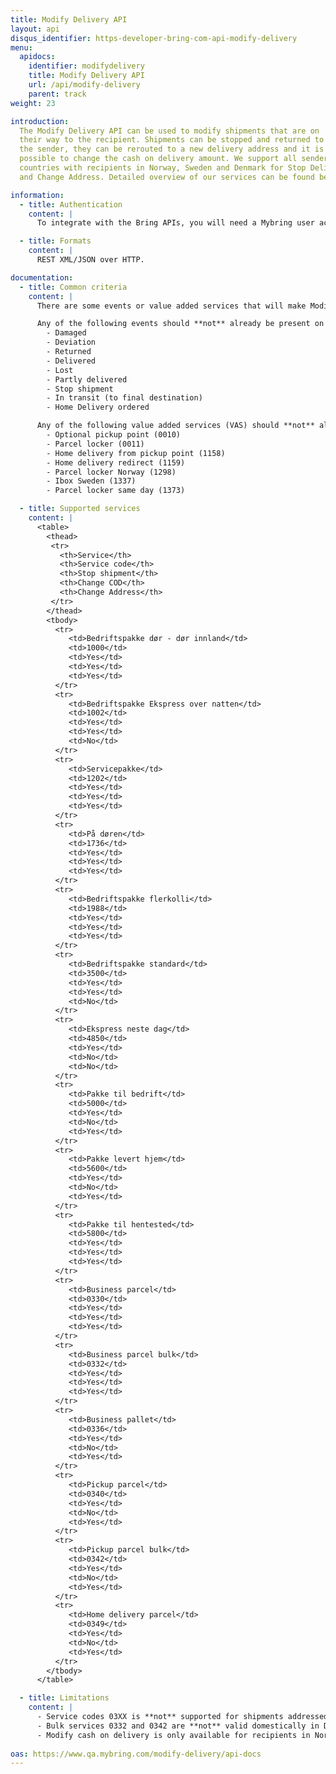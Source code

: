 ```yaml
---
title: Modify Delivery API
layout: api
disqus_identifier: https-developer-bring-com-api-modify-delivery
menu:
  apidocs:
    identifier: modifydelivery
    title: Modify Delivery API
    url: /api/modify-delivery
    parent: track
weight: 23

introduction:
  The Modify Delivery API can be used to modify shipments that are on
  their way to the recipient. Shipments can be stopped and returned to
  the sender, they can be rerouted to a new delivery address and it is
  possible to change the cash on delivery amount. We support all sender 
  countries with recipients in Norway, Sweden and Denmark for Stop Delivery 
  and Change Address. Detailed overview of our services can be found below.

information:
  - title: Authentication
    content: |
      To integrate with the Bring APIs, you will need a Mybring user account with an API key. Information about prerequisites and authentication headers can be found on the general API [Getting Started page](/api/).

  - title: Formats
    content: |
      REST XML/JSON over HTTP.

documentation:
  - title: Common criteria
    content: |
      There are some events or value added services that will make Modify Delivery services unavailable.

      Any of the following events should **not** already be present on the shipment:
        - Damaged
        - Deviation
        - Returned
        - Delivered
        - Lost
        - Partly delivered
        - Stop shipment
        - In transit (to final destination)
        - Home Delivery ordered

      Any of the following value added services (VAS) should **not** already be present on the shipment:
        - Optional pickup point (0010)
        - Parcel locker (0011)
        - Home delivery from pickup point (1158)
        - Home delivery redirect (1159)
        - Parcel locker Norway (1298)
        - Ibox Sweden (1337)
        - Parcel locker same day (1373)

  - title: Supported services
    content: |
      <table>
        <thead>
         <tr>
           <th>Service</th>
           <th>Service code</th>
           <th>Stop shipment</th>
           <th>Change COD</th>
           <th>Change Address</th>
         </tr>
        </thead>
        <tbody>
          <tr>
             <td>Bedriftspakke dør - dør innland</td>
             <td>1000</td>
             <td>Yes</td>
             <td>Yes</td>
             <td>Yes</td>
          </tr>
          <tr>
             <td>Bedriftspakke Ekspress over natten</td>
             <td>1002</td>
             <td>Yes</td>
             <td>Yes</td>
             <td>No</td>
          </tr>
          <tr>
             <td>Servicepakke</td>
             <td>1202</td>
             <td>Yes</td>
             <td>Yes</td>
             <td>Yes</td>
          </tr>
          <tr>
             <td>På døren</td>
             <td>1736</td>
             <td>Yes</td>
             <td>Yes</td>
             <td>Yes</td>
          </tr>
          <tr>
             <td>Bedriftspakke flerkolli</td>
             <td>1988</td>
             <td>Yes</td>
             <td>Yes</td>
             <td>Yes</td>
          </tr>
          <tr>
             <td>Bedriftspakke standard</td>
             <td>3500</td>
             <td>Yes</td>
             <td>Yes</td>
             <td>No</td>
          </tr>
          <tr>
             <td>Ekspress neste dag</td>
             <td>4850</td>
             <td>Yes</td>
             <td>No</td>
             <td>No</td>
          </tr>
          <tr>
             <td>Pakke til bedrift</td>
             <td>5000</td>
             <td>Yes</td>
             <td>No</td>
             <td>Yes</td>
          </tr>
          <tr>
             <td>Pakke levert hjem</td>
             <td>5600</td>
             <td>Yes</td>
             <td>No</td>
             <td>Yes</td>
          </tr>
          <tr>
             <td>Pakke til hentested</td>
             <td>5800</td>
             <td>Yes</td>
             <td>Yes</td>
             <td>Yes</td>
          </tr>
          <tr>
             <td>Business parcel</td>
             <td>0330</td>
             <td>Yes</td>
             <td>Yes</td>
             <td>Yes</td>
          </tr>
          <tr>
             <td>Business parcel bulk</td>
             <td>0332</td>
             <td>Yes</td>
             <td>Yes</td>
             <td>Yes</td>
          </tr>
          <tr>
             <td>Business pallet</td>
             <td>0336</td>
             <td>Yes</td>
             <td>No</td>
             <td>Yes</td>
          </tr>
          <tr>
             <td>Pickup parcel</td>
             <td>0340</td>
             <td>Yes</td>
             <td>No</td>
             <td>Yes</td>
          </tr>
          <tr>
             <td>Pickup parcel bulk</td>
             <td>0342</td>
             <td>Yes</td>
             <td>No</td>
             <td>Yes</td>
          </tr>
          <tr>
             <td>Home delivery parcel</td>
             <td>0349</td>
             <td>Yes</td>
             <td>No</td>
             <td>Yes</td>
          </tr>
        </tbody>
      </table>

  - title: Limitations
    content: |
      - Service codes 03XX is **not** supported for shipments addressed within Norway (domestic Norway shipments).
      - Bulk services 0332 and 0342 are **not** valid domestically in Denmark.
      - Modify cash on delivery is only available for recipients in Norway.
      
oas: https://www.qa.mybring.com/modify-delivery/api-docs
---
```

